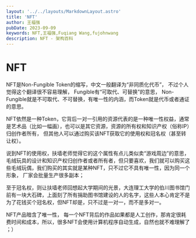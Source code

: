 ```yaml
---
layout: '../../layouts/MarkdownLayout.astro'
title: 'NFT'
author: 王福强
pubDate: 2023-09-09
keywords: NFT,王福强,Fuqiang Wang,fujohnwang
description: NFT - 架构百科
---
```


# NFT

NFT是Non-Fungible Token的缩写，中文一般翻译为“非同质化代币”， 不过个人觉得这个翻译很不容易理解， Fungible有“可取代、可替换”的意思， Non-Fungible就是不可取代、不可替换，有唯一性的内涵，而Token就是代币或者通证的意思。

NFT依然是一种Token，它背后一对一引用的资源代表的是一种唯一性权益，通常是艺术品（比如一幅画），也可以是其它资源，资源的所有权和知识产权（俗称IP）归创作者所有， 但其他人可以通过购买该NFT获取它的使用权和冠名权（甚至转让权）。

说到NFT的使用权，扶墙老师觉得它的这个属性有点儿类似卖“游戏周边”的意思，毛绒玩具的设计和知识产权归创作者或者所有者，但只要喜欢，我们就可以购买这些毛绒玩偶，我们购买的其实就是某种NFT，只不过它不具有唯一性，因为同一个形象， 厂家会批量生产很多副本；

至于冠名权，则让扶墙老师回想起大学期间的光景，大连理工大学的伯川图书馆门前有一块大石碑，上面刻了所有捐助图书馆建设的人的名字，这些人本心肯定不是为了花钱买个冠名权，但NFT却是，只不过是一对一，而不是多对一。

NFT产品暗含了唯一性， 每一个NFT背后的作品如果都是人工创作，那肯定很耗费时间和成本，所以，很多NFT会使用计算机程序自动生成，自然也就不难理解了 ；）
